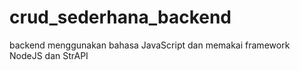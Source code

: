 # crud_sederhana_backend
backend menggunakan bahasa JavaScript dan memakai framework NodeJS dan StrAPI
